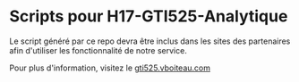 # Scripts pour H17-GTI525-Analytique
Le script généré par ce repo devra être inclus dans les sites des partenaires afin d'utiliser les fonctionnalité de notre service.

Pour plus d'information, visitez le [gti525.vboiteau.com](http://gti525.vboiteau.com)
